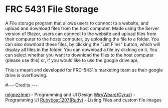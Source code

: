 # FRC 5431 File Storage

A File storage program that allows users to connect to a website, and upload and download files from the host computer. Made using the Server version of Blazor, users can connect to the website and upload files from their computer to the hosts computer, by uploading the file to a folder. You can also download these files, by clicking the "List Files" button, which will display all files in the folder. You can download a file by clicking on it. You can select whether you want to download the files to the host computer (please use this) or, if you would like to use the google drive api.

This is meant and developed for FRC-5431's marketing team as their google drive is overflowing.

#--- Credits ---

[mlgnez(me)](https://github.com/mlgnez) - Programming and UI Design
[WiryWeare(Cyrus)](https://github.com/WiryWeare) - Programming UI
[Rubyboat1207(Rudy)](https://github.com/Rubyboat1207) - Listing Files and custom file images
